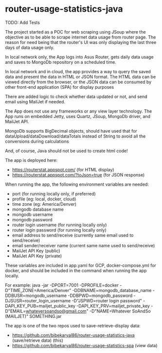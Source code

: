 # router-usage-statistics-java

TODO: Add Tests

The project started as a POC for web scraping using JSoup where the objective as to be able to scrape internet data 
usage from router page. The reason for need being that the router's UI was only displaying the last three days of data 
usage only.

In local network only, the App logs into Asus Router, gets daily data usage and saves to MongoDb repository on a 
scheduled time.

In local network and in cloud, the app provides a way to query the saved data and present the data in HTML or JSON
format. The HTML data can be viewed directly from the browser, or the JSON data can be consumed by other front-end
application (SPA) for display purposes

There are added logic to check whether data updated or not, and send email using MailJet if needed.

The App does not use any frameworks or any view layer technology. The App runs on embedded Jetty, uses Quartz, JSoup, 
MongoDb driver, and MailJet API.

MongoDb supports BigDecimal objects, should have used that for dataUpload/dataDownload/dataTotals instead of String to 
avoid all the conversions during calculations

And, of course, Java should not be used to create html code!

The app is deployed here:

* https://routerstat.appspot.com/ (for HTML display)
* https://routerstat.appspot.com/?toJson=true (for JSON response)

When running the app, the following environment variables are needed: 
* port (for running locally only, if preferred)
* profile (eg: local, docker, cloud)
* time zone (eg: America/Denver)
* mongodb database name 
* mongodb username 
* mongodb password
* router login username (for running locally only)
* router login password (for running locally only)
* email address to send/receive (currently same email used to send/receive) 
* email sender/receiver name (current same name used to send/receive) 
* MailJet API Key (public) 
* MailJet API Key (private)

These variables are included in app.yaml for GCP, docker-compose.yml for docker, 
and should be included in the command when running the app locally.

For example: java -jar -DPORT=7001 -DPROFILE=docker -D"TIME_ZONE=America/Denver" -DDBNAME=mongodb_database_name -DDBUSR=mongodb_username -DDBPWD=mongodb_password -DJSUSR=router_login_username -D"JSPWD=router login password" -DAPI_KEY_PUB=mailjet_public_key -DAPI_KEY_PRV=mailjet_private_key -D"EMAIL=whateversoandso@gmail.com" -D"NAME=Whatever SoAndSo (MAILJET)" SOMETHING.jar

The app is one of the two repos used to save-retrieve-display data:
* https://github.com/bibekaryal86/router-usage-statistics-java (save/retrieve data) (this)
* https://github.com/bibekaryal86/router-usage-statistics-spa (view data)
